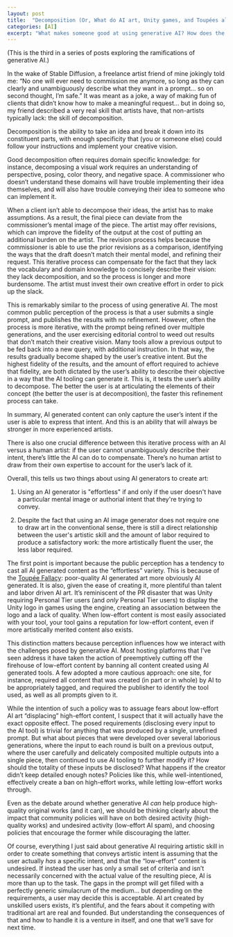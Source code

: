 ```yaml
---
layout: post
title:  "Decomposition (Or, What do AI art, Unity games, and Toupées all have in common?)"
categories: [AI]
excerpt: "What makes someone good at using generative AI? How does the incentives around generative AI influence its perception? (which in turn, influences policy)"
---
```


(This is the third in a series of posts exploring the ramifications of generative AI.)

In the wake of Stable Diffusion, a freelance artist friend of mine jokingly told me: “No one will ever need to commission me anymore, so long as they can clearly and unambiguously describe what they want in a prompt… so on second thought, I’m safe.” It was meant as a joke, a way of making fun of clients that didn’t know how to make a meaningful request… but in doing so, my friend described a very real skill that artists have, that non-artists typically lack: the skill of decomposition.

Decomposition is the ability to take an idea and break it down into its constituent parts, with enough specificity that (you or someone else) could follow your instructions and implement your creative vision.

Good decomposition often requires domain specific knowledge: for instance, decomposing a visual work requires an understanding of perspective, posing, color theory, and negative space. A commissioner who doesn’t understand these domains will have trouble implementing their idea themselves, and will also have trouble conveying their idea to someone who can implement it.

When a client isn’t able to decompose their ideas, the artist has to make assumptions. As a result, the final piece can deviate from the commissioner’s mental image of the piece. The artist may offer revisions, which can improve the fidelity of the output at the cost of putting an additional burden on the artist. The revision process helps because the commissioner is able to use the prior revisions as a comparison, identifying the ways that the draft doesn’t match their mental model, and refining their request. This iterative process can compensate for the fact that they lack the vocabulary and domain knowledge to concisely describe their vision: they lack decomposition, and so the process is longer and more burdensome. The artist must invest their own creative effort in order to pick up the slack.

This is remarkably similar to the process of using generative AI. The most common public perception of the process is that a user submits a single prompt, and publishes the results with no refinement. However, often the process is more iterative, with the prompt being refined over multiple generations, and the user exercising editorial control to weed out results that don’t match their creative vision. Many tools allow a previous output to be fed back into a new query, with additional instruction. In that way, the results gradually become shaped by the user’s creative intent. But the highest fidelity of the results, and the amount of effort required to achieve that fidelity, are both dictated by the user’s ability to describe their objective in a way that the AI tooling can generate it. This is, it tests the user’s ability to decompose. The better the user is at articulating the elements of their concept (the better the user is at decomposition), the faster this refinement process can take.

In summary, AI generated content can only capture the user’s intent if the user is able to express that intent. And this is an ability that will always be stronger in more experienced artists.

There is also one crucial difference between this iterative process with an AI versus a human artist: if the user cannot unambiguously describe their intent, there’s little the AI can do to compensate. There’s no human artist to draw from their own expertise to account for the user’s lack of it. 

Overall, this tells us two things about using AI generators to create art:

1. Using an AI generator is "effortless" if and only if the user doesn't have a particular mental image or authorial intent that they're trying to convey.

2. Despite the fact that using an AI image generator does not require one to draw art in the conventional sense, there is still a direct relationship between the user's artistic skill and the amount of labor required to produce a satisfactory work: the more artistically fluent the user, the less labor required.

The first point is important because the public perception has a tendency to cast all AI generated content as the “effortless” variety. This is because of the [Toupée Fallacy](https://en.wiktionary.org/wiki/toupee_fallacy): poor-quality AI generated art more obviously AI generated. It is also, given the ease of creating it, more plentiful than talent and labor driven AI art. It’s reminiscent of the PR disaster that was Unity requiring Personal Tier users (and *only* Personal Tier users) to display the Unity logo in games using the engine, creating an association between the logo and a lack of quality. When low-effort content is most easily associated with your tool, your tool gains a reputation for low-effort content, even if more artistically merited content also exists.

This distinction matters because perception influences how we interact with the challenges posed by generative AI. Most hosting platforms that I’ve seen address it have taken the action of preemptively cutting off the firehouse of low-effort content by banning all content created using AI generated tools. A few adopted a more cautious approach: one site, for instance, required all content that was created (in part or in whole) by AI to be appropriately tagged, and required the publisher to identify the tool used, as well as all prompts given to it.

While the intention of such a policy was to assuage fears about low-effort AI art “displacing” high-effort content, I suspect that it will actually have the exact opposite effect. The posed requirements (disclosing every input to the AI tool) is trivial for anything that was produced by a single, unrefined prompt. But what about pieces that were developed over several laborious generations, where the input to each round is built on a previous output, where the user carefully and delicately composited multiple outputs into a single piece, then continued to use AI tooling to further modify it? How should the totality of these inputs be disclosed? What happens if the creator didn’t keep detailed enough notes? Policies like this, while well-intentioned, effectively create a ban on high-effort works, while letting low-effort works through.

Even as the debate around whether generative AI *can* help produce high-quality original works (and it can), we should be thinking clearly about the impact that community policies will have on both desired activity (high-quality works) and undesired activity (low-effort AI spam), and choosing policies that encourage the former while discouraging the latter.

Of course, everything I just said about generative AI requiring artistic skill in order to create something that conveys artistic intent is assuming that the user actually *has* a specific intent, and that the “low-effort” content is undesired. If instead the user has only a small set of criteria and isn’t necessarily concerned with the actual value of the resulting piece, AI is more than up to the task. The gaps in the prompt will get filled with a perfectly generic simulacrum of the medium… but depending on the requirements, a user may decide this is acceptable. AI art created by unskilled users exists, it’s plentiful, and the fears about it competing with traditional art are real and founded. But understanding the consequences of that and how to handle it is a venture in itself, and one that we’ll save for next time.
